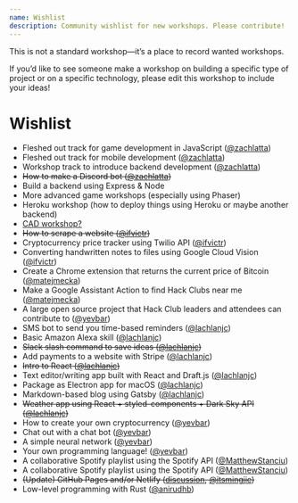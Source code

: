 ```yaml
---
name: Wishlist
description: Community wishlist for new workshops. Please contribute!
---
```


This is not a standard workshop—it’s a place to record wanted workshops.

If you’d like to see someone make a workshop on building a specific type of project or on a specific technology, please edit this workshop to include your ideas!

# Wishlist

- Fleshed out track for game development in JavaScript ([@zachlatta](https://github.com/zachlatta))
- Fleshed out track for mobile development ([@zachlatta](https://github.com/zachlatta))
- Workshop track to introduce backend development ([@zachlatta](https://github.com/zachlatta))
- ~~How to make a Discord bot ([@zachlatta](https://github.com/zachlatta))~~
- Build a backend using Express & Node
- More advanced game workshops (especially using Phaser)
- Heroku workshop (how to deploy things using Heroku or maybe another backend)
- [CAD workshop?](https://hackclub.slack.com/archives/C3A6RB5SA/p1503953718000169)
- ~~How to scrape a website ([@ifvictr](https://github.com/ifvictr))~~
- Cryptocurrency price tracker using Twilio API ([@ifvictr](https://github.com/ifvictr))
- Converting handwritten notes to files using Google Cloud Vision ([@ifvictr](https://github.com/ifvictr))
- Create a Chrome extension that returns the current price of Bitcoin ([@matejmecka](https://github.com/matejmecka))
- Make a Google Assistant Action to find Hack Clubs near me ([@matejmecka](https://github.com/matejmecka))
- A large open source project that Hack Club leaders and attendees can contribute to ([@yevbar](https://github.com/yevbar))
- SMS bot to send you time-based reminders ([@lachlanjc](https://github.com/lachlanjc))
- Basic Amazon Alexa skill ([@lachlanjc](https://github.com/lachlanjc))
- ~~Slack slash command to save ideas ([@lachlanjc](https://github.com/lachlanjc))~~
- Add payments to a website with Stripe ([@lachlanjc](https://github.com/lachlanjc))
- ~~Intro to React ([@lachlanjc](https://github.com/lachlanjc))~~
- Text editor/writing app built with React and Draft.js ([@lachlanjc](https://github.com/lachlanjc))
- Package as Electron app for macOS ([@lachlanjc](https://github.com/lachlanjc))
- Markdown-based blog using Gatsby ([@lachlanjc](https://github.com/lachlanjc))
- ~~Weather app using React + styled-components + Dark Sky API ([@lachlanjc](https://github.com/lachlanjc))~~
- How to create your own cryptocurrency ([@yevbar](https://github.com/yevbar))
- Chat out with a chat bot ([@yevbar](https://github.com/yevbar))
- A simple neural network ([@yevbar](https://github.com/yevbar))
- Your own programming language! ([@yevbar](https://github.com/yevbar))
- A collaborative Spotify playlist using the Spotify API ([@MatthewStanciu](https://github.com/MatthewStanciu))
- A collaborative Spotify playlist using the Spotify API ([@MatthewStanciu](https://github.com/MatthewStanciu))
- ~~(Update) GitHub Pages and/or Netlify ([discussion](https://github.com/hackclub/hackclub/issues/1181), [@itsmingjie](https://github.com/itsmingjie))~~
- Low-level programming with Rust ([@anirudhb](https://github.com/anirudhb))
